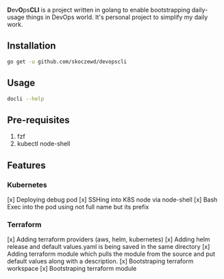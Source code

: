 **D**ev**O**ps**C****L****I** is a project written in golang to enable bootstrapping daily-usage things in DevOps world.
It's personal project to simplify my daily work.

## Installation
```bash
go get -u github.com/skoczewd/devopscli
```

## Usage
```bash
docli --help
```
## Pre-requisites
1. fzf
2. kubectl node-shell 

## Features
### Kubernetes
[x] Deploying debug pod
[x] SSHing into K8S node via node-shell 
[x] Bash Exec into the pod using not full name but its prefix

### Terraform
[x] Adding terraform providers (aws, helm, kubernetes)
[x] Adding helm release and default values.yaml is being saved in the same directory
[x] Adding terraform module which pulls the module from the source and put default values along with a description.
[x] Bootstraping terraform workspace
[x] Bootstraping terraform module

